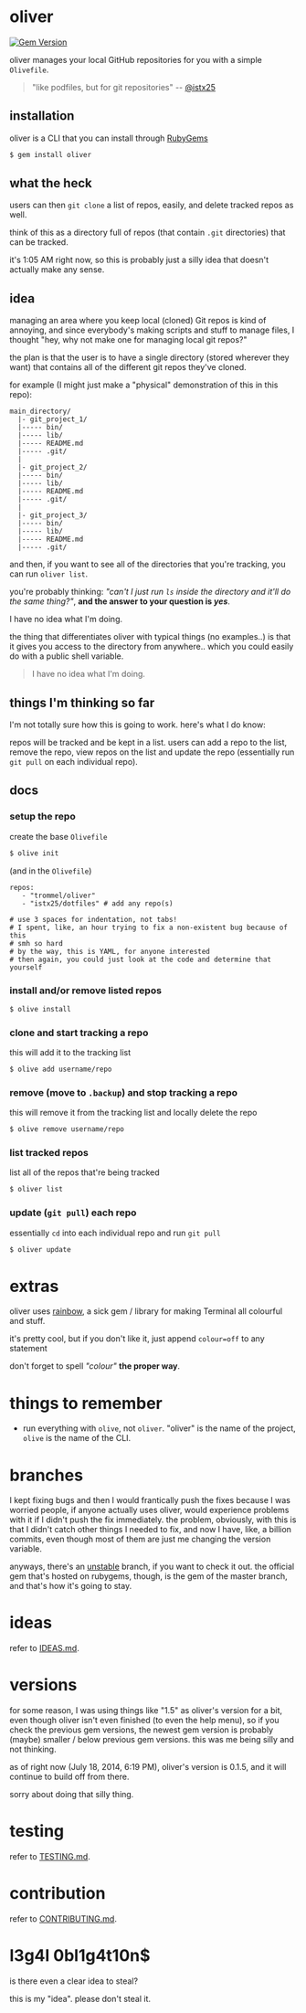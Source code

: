 oliver
======

[![Gem Version](https://badge.fury.io/rb/oliver.svg)](http://badge.fury.io/rb/oliver)

oliver manages your local GitHub
repositories for you with a simple `Olivefile`.

> "like podfiles, but for git repositories"
-- [@istx25](https://github.com/istx25)

installation
------------

oliver is a CLI that you can install
through [RubyGems](https://rubygems.org/gems/oliver)

```bash
$ gem install oliver
```

what the heck
-------------

users can then `git clone` a list of repos, easily,
and delete tracked repos as well.

think of this as a directory full of repos (that contain
  `.git` directories) that can be tracked.

it's 1:05 AM right now, so this is probably just
a silly idea that doesn't actually make any sense.


idea
----

managing an area where you keep local (cloned)
Git repos is kind of annoying, and since everybody's
making scripts and stuff to manage files, I thought
"hey, why not make one for managing local git repos?"

the plan is that the user is to have a single
directory (stored wherever they want) that contains
all of the different git repos they've cloned.

for example (I might just make a "physical"
demonstration of this in this repo):

```
main_directory/
  |- git_project_1/
  |----- bin/
  |----- lib/
  |----- README.md
  |----- .git/
  |
  |- git_project_2/
  |----- bin/
  |----- lib/
  |----- README.md
  |----- .git/
  |
  |- git_project_3/
  |----- bin/
  |----- lib/
  |----- README.md
  |----- .git/
```

and then, if you want to see
all of the directories that
you're tracking, you can run
`oliver list`.

you're probably thinking:
*"can't I just run `ls` inside the directory
and it'll do the same thing?"*, **and the
answer to your question is _yes_**.

I have no idea what I'm doing.

the thing that differentiates oliver with
typical things (no examples..) is that
it gives you access to the directory from
anywhere.. which you could easily do with a public
shell variable.

> I have no idea what I'm doing.


things I'm thinking so far
--------------------------

I'm not totally sure how this
is going to work. here's what I do know:

repos will be tracked and be kept in a list.
users can add a repo to the list, remove the repo,
view repos on the list and update the repo (essentially
  run `git pull` on each individual repo).

docs
----

### setup the repo

create the base `Olivefile`

```bash
$ olive init
```

(and in the `Olivefile`)

```vim
repos:
   - "trommel/oliver"
   - "istx25/dotfiles" # add any repo(s)

# use 3 spaces for indentation, not tabs!
# I spent, like, an hour trying to fix a non-existent bug because of this
# smh so hard
# by the way, this is YAML, for anyone interested
# then again, you could just look at the code and determine that yourself
```

### install and/or remove listed repos

```bash
$ olive install
```

### clone and start tracking a repo

this will add it to the tracking list

```bash
$ olive add username/repo
```
### remove (move to `.backup`) and stop tracking a repo

this will remove it from the tracking list
and locally delete the repo

```bash
$ olive remove username/repo
```

### list tracked repos

list all of the repos that're being tracked

```bash
$ oliver list
```

### update (`git pull`) each repo

essentially `cd` into each individual
repo and run `git pull`

```bash
$ oliver update
```

extras
======

oliver uses [rainbow](https://github.com/sickill/rainbow),
a sick gem / library for making Terminal all colourful and stuff.

it's pretty cool, but if you don't like it, just
append `colour=off` to any statement

don't forget to spell *"colour"* **the proper way**.

things to remember
==================

- run everything with `olive`, not `oliver`. "oliver" is the name
of the project, `olive` is the name of the CLI.

branches
========

I kept fixing bugs and then I would frantically
push the fixes because I was worried people, if anyone actually
uses oliver, would experience problems with it if I didn't push
the fix immediately. the problem, obviously, with this
is that I didn't catch other things I needed to fix, and now I have,
like, a billion commits, even though most of them are just me changing
the version variable.

anyways, there's an [unstable](https://github.com/trommel/oliver/tree/unstable)
branch, if you want to check it out.
the official gem that's hosted on rubygems, though, is
the gem of the master branch, and that's how it's going to stay.

ideas
=====

refer to
[IDEAS.md](https://github.com/trommel/oliver/blob/master/spec/IDEAS.md).

versions
========

for some reason, I was using things like "1.5" as oliver's
version for a bit, even though oliver isn't even finished (to
  even the help menu), so if you check the previous gem versions,
the newest gem version is probably (maybe) smaller / below
previous gem versions. this was me being silly and not thinking.

as of right now (July 18, 2014, 6:19 PM), oliver's version
is 0.1.5, and it will continue to build off from there.

sorry about doing that silly thing.

testing
=======

refer to
[TESTING.md](https://github.com/trommel/oliver/blob/master/spec/TESTING.md).

contribution
============

refer to
[CONTRIBUTING.md](https://github.com/trommel/oliver/blob/master/spec/CONTRIBUTING.md).


l3g4l 0bl1g4t10n$
=================

is there even a clear idea to steal?

this is my "idea". please don't steal it.
